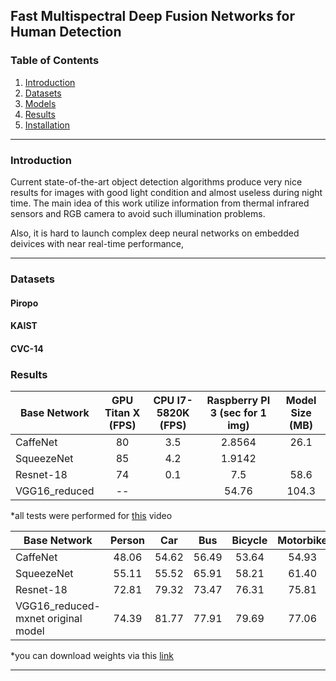 ## Fast Multispectral Deep Fusion Networks for Human Detection

### Table of Contents
1. [Introduction](#introduction)
2. [Datasets](#datasets)
3. [Models](#models)
4. [Results](#results)
5. [Installation](#installation)

------
### Introduction


Current state-of-the-art object detection algorithms produce very nice results for images with good light condition and almost useless during night time. The main idea of this work utilize information from thermal infrared sensors and RGB camera to avoid such illumination problems.

Also, it is hard to launch complex deep neural networks on embedded deivices with near real-time performance, 

------
### Datasets

#### Piropo

#### KAIST
#### CVC-14


### Results

| Base Network  | GPU Titan X (FPS)  | CPU I7-5820K (FPS)  | Raspberry PI 3 (sec for 1 img)| Model Size (MB)|
| ------------- | :----------: | :-------------------: | :------------: | :--:  |
| CaffeNet      | 80           |      3.5              |    2.8564      | 26.1  |
| SqueezeNet    | 85           |      4.2              |    1.9142      |       |
| Resnet-18     | 74           |      0.1              |    7.5         | 58.6  |
| VGG16_reduced | --           |                       |    54.76       | 104.3 |



*all tests were performed for [this](https://www.youtube.com/watch?v=h0qhZK0eGZY) video



|Base Network                       | Person | Car  | Bus | Bicycle | Motorbike | Train | Aeroplane | AP |
| --------------------------------- | :----: | :--: | :---: | :---: | :---: | :---: | :---: | :---: |
|CaffeNet                           | 48.06 | 54.62 | 56.49 | 53.64 | 54.93 | 57.12 | 47.83 | 41.40 |
|SqueezeNet                         | 55.11 | 55.52 | 65.91 | 58.21 | 61.40 | 68.60 | 55.46 | 49.55 |
|Resnet-18                          | 72.81 | 79.32 | 73.47 | 76.31 | 75.81 | 75.40 | 65.22 | 65.15 |
|VGG16_reduced-mxnet original model | 74.39 | 81.77 | 77.91 | 79.69 | 77.06 | 84.01 | 72.15 | 71.57 |

*you can download weights via this [link](https://goo.gl/Uwyom7) 

------


